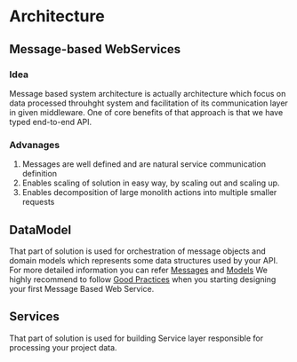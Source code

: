 # Architecture
## Message-based WebServices
### Idea
Message based system architecture is actually architecture which focus on data processed throuhght system and facilitation of its communication layer in given middleware.
One of core benefits of that approach is that we have typed end-to-end API.  
### Advanages
1. Messages are well defined and are natural service communication definition
2. Enables scaling of solution in easy way, by scaling out and scaling up.
3. Enables decomposition of large monolith actions into multiple smaller requests

## DataModel
That part of solution is used for orchestration of message  objects and domain models which represents some data structures used by your API. For more  detailed information you can refer [Messages](.\DataModel\messages.md) and [Models](.\DataModel\models.md)
We highly recommend to follow [Good Practices](.\DataModel\good-practices.md) when you starting designing your first Message Based Web Service.

## Services
That part of solution is used for building Service layer responsible for processing your project data.